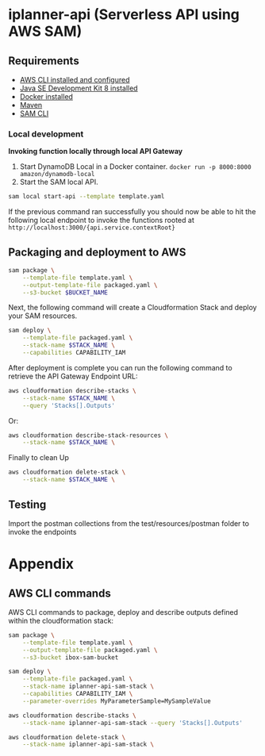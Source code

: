 # iplanner-api (Serverless API using AWS SAM)

## Requirements

* [AWS CLI installed and configured](https://docs.aws.amazon.com/cli/latest/userguide/cli-chap-install.html)
* [Java SE Development Kit 8 installed](http://www.oracle.com/technetwork/java/javase/downloads/jdk8-downloads-2133151.html)
* [Docker installed](https://www.docker.com/community-edition)
* [Maven](https://maven.apache.org/install.html)
* [SAM CLI](https://github.com/awslabs/aws-sam-cli)

### Local development

**Invoking function locally through local API Gateway**
1. Start DynamoDB Local in a Docker container. `docker run -p 8000:8000 amazon/dynamodb-local`
2. Start the SAM local API.
```bash
sam local start-api --template template.yaml
```

If the previous command ran successfully you should now be able to hit the following local endpoint to
invoke the functions rooted at `http://localhost:3000/{api.service.contextRoot}`

## Packaging and deployment to AWS
```bash
sam package \
    --template-file template.yaml \
    --output-template-file packaged.yaml \
    --s3-bucket $BUCKET_NAME
```

Next, the following command will create a Cloudformation Stack and deploy your SAM resources.

```bash
sam deploy \
    --template-file packaged.yaml \
    --stack-name $STACK_NAME \
    --capabilities CAPABILITY_IAM
```

After deployment is complete you can run the following command to retrieve the API Gateway Endpoint URL:

```bash
aws cloudformation describe-stacks \
    --stack-name $STACK_NAME \
    --query 'Stacks[].Outputs'
```
Or:

```bash
aws cloudformation describe-stack-resources \
    --stack-name $STACK_NAME \
```

Finally to clean Up

```bash
aws cloudformation delete-stack \
    --stack-name $STACK_NAME \
```

## Testing
Import the postman collections from the test/resources/postman folder to invoke the endpoints
 
# Appendix

## AWS CLI commands

AWS CLI commands to package, deploy and describe outputs defined within the cloudformation stack:

```bash
sam package \
    --template-file template.yaml \
    --output-template-file packaged.yaml \
    --s3-bucket ibox-sam-bucket

sam deploy \
    --template-file packaged.yaml \
    --stack-name iplanner-api-sam-stack \
    --capabilities CAPABILITY_IAM \
    --parameter-overrides MyParameterSample=MySampleValue

aws cloudformation describe-stacks \
    --stack-name iplanner-api-sam-stack --query 'Stacks[].Outputs'

aws cloudformation delete-stack \
    --stack-name iplanner-api-sam-stack \
```
